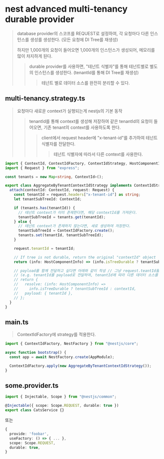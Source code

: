 # nest advanced multi-tenancy durable provider

> database provider의 스코프를 REQUEST로 설정하여, 각 요청마다 다른 인스턴스를 생성를 생성한다. (모든 요청에 DI Tree를 재생성)
>
> 하지만 1,000개의 요청이 들어오면 1,000개의 인스턴스가 생성되어, 메모리를 많이 차지하게 된다.
>
> > durable provider를 사용하면, "테넌트 식별자"를 통해 테넌트별로 별도의 인스턴스를 생성한다. (tenantId를 통해 DI Tree를 재생성)
> >
> > > 테넌트 별로 데이터 소스를 완전히 분리할 수 있다.

## multi-tenancy.strategy.ts

> 요청마다 새로운 context가 실행되는게 nestjs의 기본 동작
>
> > tenantId를 통해 context를 생성해 저장하여 같은 tenantId의 요청이 들어오면, 기존 tenant의 context를 사용하도록 한다.
> >
> > > client에서 request header에 "x-tenant-id"를 추가하여 테넌트 식별자를 전달한다.
> > >
> > > > 테넌트 식별자에 따라서 다른 context를 사용한다.

```ts
import { ContextId, ContextIdFactory, ContextIdStrategy, HostComponentInfo } from "@nestjs/core";
import { Request } from "express";

const tenants = new Map<string, ContextId>();

export class AggregateByTenantContextIdStrategy implements ContextIdStrategy {
  attach(contextId: ContextId, request: Request) {
    const tenantId = request.headers["x-tenant-id"] as string;
    let tenantSubTreeId: ContextId;

    if (tenants.has(tenantId)) {
      // 테넌트 context가 이미 존재한다면, 해당 contextId를 가져온다.
      tenantSubTreeId = tenants.get(tenantId);
    } else {
      // 테넌트 context가 존재하지 않는다면, 새로 생성하여 저장한다.
      tenantSubTreeId = ContextIdFactory.create();
      tenants.set(tenantId, tenantSubTreeId);
    }

    request.tenantId = tenantId;

    // If tree is not durable, return the original "contextId" object
    return (info: HostComponentInfo) => (info.isTreeDurable ? tenantSubTreeId : contextId);

    // payload를 함께 전달하고 싶다면 아래와 같이 작성 // 그냥 request.teantId를 사용해도 된다.
    // (e.g. tenantId를 payload로 전달하여, tenantId에 따라 다른 데이터 소스를 사용할 수 있다.)
    // return {
    //   resolve: (info: HostComponentInfo) =>
    //     info.isTreeDurable ? tenantSubTreeId : contextId,
    //   payload: { tenantId },
    // };
  }
}
```

## main.ts

> ContextIdFactory에 strategy를 적용한다.

```ts
import { ContextIdFactory, NestFactory } from "@nestjs/core";

async function bootstrap() {
  const app = await NestFactory.create(AppModule);

  ContextIdFactory.apply(new AggregateByTenantContextIdStrategy());
}
```

## some.provider.ts

```ts
import { Injectable, Scope } from "@nestjs/common";

@Injectable({ scope: Scope.REQUEST, durable: true })
export class CatsService {}
```

또는

```ts
{
  provide: 'foobar',
  useFactory: () => { ... },
  scope: Scope.REQUEST,
  durable: true,
}
```
